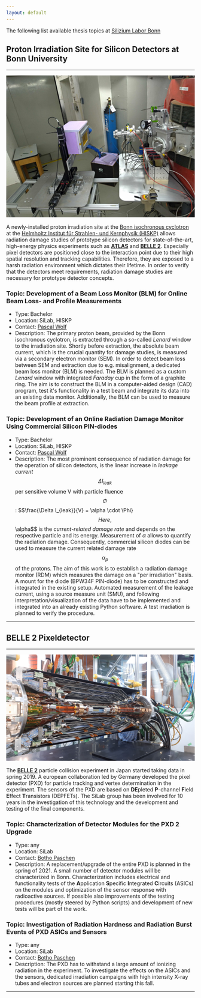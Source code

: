 ```yaml
---
layout: default
---
```


The following list available thesis topics at [Silizium Labor Bonn](https://github.com/SiLab-Bonn)

## Proton Irradiation Site for Silicon Detectors at Bonn University

***

![Irradiation site at Bonn isochronous cyclotron](/imgs/irrad_setup_w_cooling.jpg)

A newly-installed proton irradiation site at the [Bonn isochronous cyclotron](https://www.zyklotron.hiskp.uni-bonn.de/zyklo_e/index.html) at the [Helmholtz Institut für Strahlen- und Kernphysik (HISKP)](https://www.hiskp.uni-bonn.de/) allows radiation damage studies of prototype silicon detectors for state-of-the-art, high-energy physics experiments such as [**ATLAS**](https://atlas.cern/) and [**BELLE 2**](https://www.belle2.org/). Especially pixel detectors are positioned close to the interaction point due to their high spatial resolution and tracking capabilities. Therefore, they are exposed to a harsh radiation environment which dictates their lifetime. In order to verify that the detectors meet requirements, radiation damage studies are necessary for prototype detector concepts.

### Topic: Development of a Beam Loss Monitor (BLM) for Online Beam Loss- and Profile Measurements

- Type: Bachelor
- Location: SiLab, HISKP
- Contact: [Pascal Wolf](mailto:wolf@physik.uni-bonn.de)
- Description: The primary proton beam, provided by the Bonn isochronous cyclotron, is extracted through a so-called _Lenard_ window to the irradiation site. Shortly before extraction, the absolute beam current, which is the crucial quantity for damage studies, is measured via a secondary electron monitor (SEM). In order to detect beam loss between SEM and extraction due to e.g. misalignment, a dedicated beam loss monitor (BLM) is needed. The BLM is planned as a custom _Lenard_ window with integrated _Faraday_ cup in the form of a graphite ring. The aim is to construct the BLM in a computer-aided design (CAD) program, test it's functionality in a test beam and integrate its data into an existing data monitor. Additionally, the BLM can be used to measure the beam profile at extraction.

### Topic: Development of an Online Radiation Damage Monitor Using Commercial Silicon PIN-diodes

- Type: Bachelor
- Location: SiLab, HISKP
- Contact: [Pascal Wolf](mailto:wolf@physik.uni-bonn.de)
- Description: The most prominent consequence of radiation damage for the operation of silicon detectors, is the linear increase in _leakage current_ $$\Delta I_{leak}$$ per sensitive volume V with particle fluence $$\Phi$$:
$$\frac{\Delta I_{leak}}{V} = \alpha \cdot \Phi}$$
Here, $$\alpha$$ is the _current-related damage rate_ and depends on the respective particle and its energy. Measurement of $\alpha$ allows to quantify the radiation damage. Consequently, commercial silicon diodes can be used to measure the current related damage rate $$\alpha_p$$ of the protons. The aim of this work is to establish a radiation damage monitor (RDM) which measures the damage on a "per irradiation" basis. A mount for the diode (BPW34F PIN-diode) has to be constructed and integrated in the existing setup. Automated measurement of the leakage current, using a source measure unit (SMU), and following interpretation/visualization of the data have to be implemented and integrated into an already existing Python software. A test irradiation is planned to verify the procedure.

***

## BELLE 2 Pixeldetector

***

![BELLE 2 silicon vertex detector (SVD) and PXD](/imgs/belle_svd_pxd.jpg)

The [**BELLE 2**](https://www.belle2.org/) particle collision experiment in Japan started taking data in spring 2019. A european collaboration led by Germany developed the pixel detector (PXD) for particle tracking and vertex determination in the experiment. The sensors of the PXD are based on **DE**pleted **P**-channel **F**ield **E**ffect **T**ransistors (DEPFETs). The SiLab group has been involved for 10 years in the investigation of this technology and the development and testing of the final components.

### Topic: Characterization of Detector Modules for the PXD 2 Upgrade

- Type: any
- Location: SiLab
- Contact: [Botho Paschen](mailto:paschen@physik.uni-bonn.de)
- Description: A replacement/upgrade of the entire PXD is planned in the spring of 2021. A small number of detector modules will be characterized in Bonn. Characterization includes electrical and functionality tests of the **A**pplication **S**pecific **I**ntegrated **C**ircuits (ASICs) on the modules and optimization of the sensor response with radioactive sources. If possible also improvements of the testing procedures (mostly steered by Python scripts) and development of new tests will be part of the work.

### Topic: Investigation of Radiation Hardness and Radiation Burst Events of PXD ASICs and Sensors

- Type: any
- Location: SiLab
- Contact: [Botho Paschen](mailto:paschen@physik.uni-bonn.de)
- Description: The PXD has to withstand a large amount of ionizing radiation in the experiment. To investigate the effects on the ASICs and the sensors, dedicated irradiation campaigns with high intensity X-ray tubes and electron sources are planned starting this fall.

***

